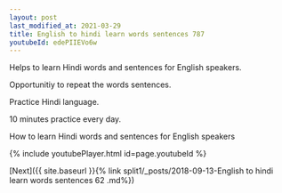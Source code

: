 ```yaml
---
layout: post
last_modified_at: 2021-03-29
title: English to hindi learn words sentences 787 
youtubeId: edePIIEVo6w
---
```

 
 
Helps to learn Hindi words and sentences for English speakers.

Opportunitiy to repeat the words sentences. 

Practice Hindi language. 
 
10 minutes practice every day. 
 
How to learn Hindi words and sentences for English speakers 
 
{% include youtubePlayer.html id=page.youtubeId %}
 
 
[Next]({{ site.baseurl }}{% link  split1/_posts/2018-09-13-English to hindi learn words sentences 62 .md%})
 
